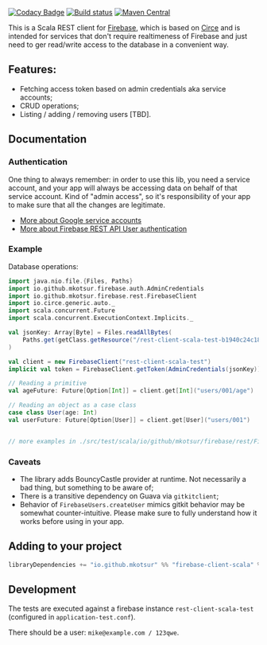 [![Codacy Badge](https://api.codacy.com/project/badge/Grade/c35a823408f847c6a8b2d9fd4a0f1c17)](https://www.codacy.com/app/miccots/firebase-client-scala?utm_source=github.com&amp;utm_medium=referral&amp;utm_content=mkotsur/firebase-client-scala&amp;utm_campaign=Badge_Grade)
[![Build status](https://circleci.com/gh/mkotsur/firebase-client-scala.svg?style=shield)](https://circleci.com/gh/mkotsur/firebase-client-scala)
[![Maven Central](https://maven-badges.herokuapp.com/maven-central/io.github.mkotsur/firebase-client-scala_2.12/badge.svg)](http://search.maven.org/#search%7Cga%7C1%7Cg%3A%22io.github.mkotsur%22)

This is a Scala REST client for [Firebase](https://www.firebase.com/), which is based on [Circe](https://github.com/circe/circe) and is intended for services that don't require realtimeness of Firebase and just need to ger read/write access to the database in a convenient way.

## Features:
* Fetching access token based on admin credentials aka service accounts;
* CRUD operations;
* Listing / adding / removing users [TBD].

## Documentation

### Authentication

One thing to always remember: in order to use this lib, you need a service account, and your app will always be accessing data on behalf of that service account. Kind of "admin access", so it's responsibility of your app to make sure that all the changes are legitimate.
 
 * [More about Google service accounts](https://developers.google.com/identity/protocols/OAuth2ServiceAccount)
 * [More about Firebase REST API User authentication](https://firebase.google.com/docs/reference/rest/database/user-auth)
  
  
### Example

Database operations:
  
```scala
import java.nio.file.{Files, Paths}
import io.github.mkotsur.firebase.auth.AdminCredentials
import io.github.mkotsur.firebase.rest.FirebaseClient
import io.circe.generic.auto._
import scala.concurrent.Future
import scala.concurrent.ExecutionContext.Implicits._

val jsonKey: Array[Byte] = Files.readAllBytes(
    Paths.get(getClass.getResource("/rest-client-scala-test-b1940c24c184.json").toURI)
)

val client = new FirebaseClient("rest-client-scala-test")
implicit val token = FirebaseClient.getToken(AdminCredentials(jsonKey)).get

// Reading a primitive
val ageFuture: Future[Option[Int]] = client.get[Int]("users/001/age")

// Reading an object as a case class
case class User(age: Int)
val userFuture: Future[Option[User]] = client.get[User]("users/001")


// more examples in ./src/test/scala/io/github/mkotsur/firebase/rest/FirebaseClientTest.scala
```

### Caveats
 * The library adds BouncyCastle provider at runtime. Not necessarily a bad thing, but something to be aware of;
 * There is a transitive dependency on Guava via `gitkitclient`;
 * Behavior of `FirebaseUsers.createUser` mimics gitkit behavior may be somewhat counter-intuitive. Please make sure to fully understand how it works before using in your app.

## Adding to your project

```sbt
libraryDependencies += "io.github.mkotsur" %% "firebase-client-scala" % {latest-version}
```

## Development

The tests are executed against a firebase instance `rest-client-scala-test` (configured in `application-test.conf`).

There should be a user: `mike@example.com / 123qwe`.
